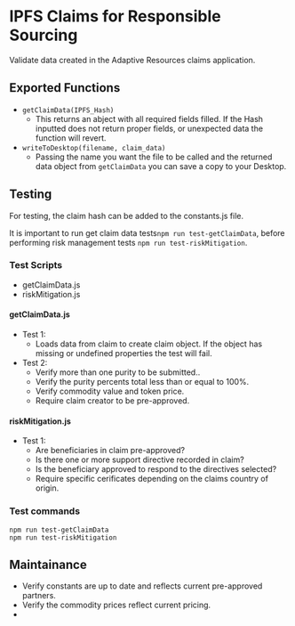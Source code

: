 # IPFS Claims for Responsible Sourcing
Validate data created in the Adaptive Resources claims application.

## Exported Functions
- `getClaimData(IPFS_Hash)` 
    - This returns an abject with all required fields filled. If the Hash inputted does not return proper fields, or unexpected data the function will revert.
- `writeToDesktop(filename, claim_data)`
    - Passing the name you want the file to be called and the returned data object from `getClaimData` you can save a copy to your Desktop. 

## Testing
For testing, the claim hash can be added to the constants.js file.

It is important to run get claim data tests`npm run test-getClaimData`, before performing risk management tests `npm run test-riskMitigation`.

### Test Scripts
- getClaimData.js
- riskMitigation.js

#### getClaimData.js
- Test 1:
    -  Loads data from claim to create claim object. If the object has missing or undefined properties the test will fail.
- Test 2: 
    - Verify more than one purity to be submitted..
    - Verify the purity percents total less than or equal to 100%.
    - Verify commodity value and token price.
    - Require claim creator to be pre-approved.

#### riskMitigation.js
- Test 1:
    - Are beneficiaries in claim pre-approved?
    - Is there one or more support directive recorded in claim?
    - Is the beneficiary approved to respond to the directives selected?
    - Require specific cerificates depending on the claims country of origin.


### Test commands
```
npm run test-getClaimData
npm run test-riskMitigation
```

## Maintainance
- Verify constants are up to date and reflects current pre-approved partners.
- Verify the commodity prices reflect current pricing. 
- 